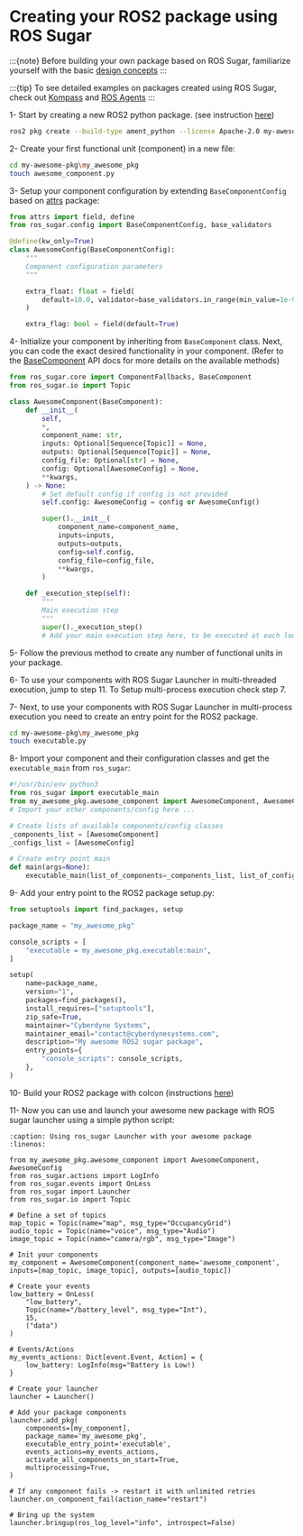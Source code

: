 # Creating your ROS2 package using ROS Sugar

:::{note} Before building your own package based on ROS Sugar, familiarize yourself with the basic [design concepts](./design/index.md)
:::

:::{tip} To see detailed examples on packages created using ROS Sugar, check out [Kompass](https://automatikarobotics.com/kompass/) and [ROS Agents](https://automatikarobotics.com/agents/)
:::

1- Start by creating a new ROS2 python package. (see instruction [here](https://docs.ros.org/en/iron/Tutorials/Beginner-Client-Libraries/Creating-Your-First-ROS2-Package.html))

```bash
ros2 pkg create --build-type ament_python --license Apache-2.0 my-awesome-pkg
```

2- Create your first functional unit (component) in a new file:

```bash
cd my-awesome-pkg\my_awesome_pkg
touch awesome_component.py
```

3- Setup your component configuration by extending `BaseComponentConfig` based on [attrs]() package:

```python
from attrs import field, define
from ros_sugar.config import BaseComponentConfig, base_validators

@define(kw_only=True)
class AwesomeConfig(BaseComponentConfig):
    """
    Component configuration parameters
    """

    extra_float: float = field(
        default=10.0, validator=base_validators.in_range(min_value=1e-9, max_value=1e9)
    )

    extra_flag: bool = field(default=True)
```

4- Initialize your component by inheriting from `BaseComponent` class. Next, you can code the exact desired functionality in your component. (Refer to the [BaseComponent](./apidocs/ros_sugar/ros_sugar.core.component.md/#classes) API docs for more details on the available methods)


```python
from ros_sugar.core import ComponentFallbacks, BaseComponent
from ros_sugar.io import Topic

class AwesomeComponent(BaseComponent):
    def __init__(
        self,
        *,
        component_name: str,
        inputs: Optional[Sequence[Topic]] = None,
        outputs: Optional[Sequence[Topic]] = None,
        config_file: Optional[str] = None,
        config: Optional[AwesomeConfig] = None,
        **kwargs,
    ) -> None:
        # Set default config if config is not provided
        self.config: AwesomeConfig = config or AwesomeConfig()

        super().__init__(
            component_name=component_name,
            inputs=inputs,
            outputs=outputs,
            config=self.config,
            config_file=config_file,
            **kwargs,
        )

    def _execution_step(self):
        """
        Main execution step
        """
        super()._execution_step()
        # Add your main execution step here, to be executed at each loop step for timed components
```

5- Follow the previous method to create any number of functional units in your package.

6- To use your components with ROS Sugar Launcher in multi-threaded execution, jump to step 11. To Setup multi-process execution check step 7.

7- Next, to use your components with ROS Sugar Launcher in multi-process execution you need to create an entry point for the ROS2 package.

```bash
cd my-awesome-pkg\my_awesome_pkg
touch executable.py
```

8- Import your component and their configuration classes and get the `executable_main` from `ros_sugar`:

```python
#!/usr/bin/env python3
from ros_sugar import executable_main
from my_awesome_pkg.awesome_component import AwesomeComponent, AwesomeConfig
# Import your other components/config here ...

# Create lists of available components/config classes
_components_list = [AwesomeComponent]
_configs_list = [AwesomeConfig]

# Create entry point main
def main(args=None):
    executable_main(list_of_components=_components_list, list_of_configs=_configs_list)
```

9- Add your entry point to the ROS2 package setup.py:

```python
from setuptools import find_packages, setup

package_name = "my_awesome_pkg"

console_scripts = [
    "executable = my_awesome_pkg.executable:main",
]

setup(
    name=package_name,
    version="1",
    packages=find_packages(),
    install_requires=["setuptools"],
    zip_safe=True,
    maintainer="Cyberdyne Systems",
    maintainer_email="contact@cyberdynesystems.com",
    description="My awesome ROS2 sugar package",
    entry_points={
        "console_scripts": console_scripts,
    },
)
```

10- Build your ROS2 package with colcon (instructions [here](https://docs.ros.org/en/iron/Tutorials/Beginner-Client-Libraries/Creating-Your-First-ROS2-Package.html#build-a-package))

11- Now you can use and launch your awesome new package with ROS sugar launcher using a simple python script:

```{code-block} python
:caption: Using ros_sugar Launcher with your awesome package
:linenos:

from my_awesome_pkg.awesome_component import AwesomeComponent, AwesomeConfig
from ros_sugar.actions import LogInfo
from ros_sugar.events import OnLess
from ros_sugar import Launcher
from ros_sugar.io import Topic

# Define a set of topics
map_topic = Topic(name="map", msg_type="OccupancyGrid")
audio_topic = Topic(name="voice", msg_type="Audio")
image_topic = Topic(name="camera/rgb", msg_type="Image")

# Init your components
my_component = AwesomeComponent(component_name='awesome_component', inputs=[map_topic, image_topic], outputs=[audio_topic])

# Create your events
low_battery = OnLess(
    "low_battery",
    Topic(name="/battery_level", msg_type="Int"),
    15,
    ("data")
)

# Events/Actions
my_events_actions: Dict[event.Event, Action] = {
    low_battery: LogInfo(msg="Battery is Low!)
}

# Create your launcher
launcher = Launcher()

# Add your package components
launcher.add_pkg(
    components=[my_component],
    package_name='my_awesome_pkg',
    executable_entry_point='executable',
    events_actions=my_events_actions,
    activate_all_components_on_start=True,
    multiprocessing=True,
)

# If any component fails -> restart it with unlimited retries
launcher.on_component_fail(action_name="restart")

# Bring up the system
launcher.bringup(ros_log_level="info", introspect=False)
```
